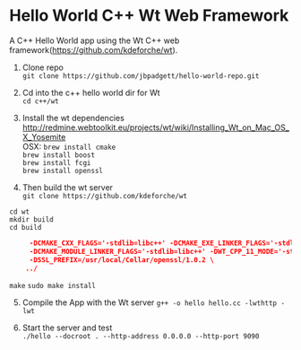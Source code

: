 # Hello World C++ Wt Web Framework

A C++ Hello World app using the Wt C++ web framework(<https://github.com/kdeforche/wt>).  

1. Clone repo  
```git clone https://github.com/jbpadgett/hello-world-repo.git```  

2. Cd into the c++ hello world dir for Wt  
```cd c++/wt```  	

3. Install the wt dependencies
<http://redmine.webtoolkit.eu/projects/wt/wiki/Installing_Wt_on_Mac_OS_X_Yosemite>  
OSX:
`brew install cmake`  
`brew install boost`  
`brew install fcgi`  
`brew install openssl`  

4. Then build the wt server  
`git clone https://github.com/kdeforche/wt`  

`cd wt`  
`mkdir build`    
`cd build`  

```cmake \
     -DCMAKE_CXX_FLAGS='-stdlib=libc++' -DCMAKE_EXE_LINKER_FLAGS='-stdlib=libc++' \
     -DCMAKE_MODULE_LINKER_FLAGS='-stdlib=libc++' -DWT_CPP_11_MODE='-std=c++11' \
     -DSSL_PREFIX=/usr/local/Cellar/openssl/1.0.2 \
    ../
```
`make`
`sudo make install`

5. Compile the App with the Wt server
```g++ -o hello hello.cc -lwthttp -lwt```

6. Start the server and test  
```./hello --docroot . --http-address 0.0.0.0 --http-port 9090```


